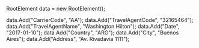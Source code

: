RootElement data = new RootElement();

data.Add("CarrierCode", "AA");
data.Add("TravelAgentCode", "32165464");
data.Add("TravelAgentName", "Washington Hilton");
data.Add("Date", "2017-01-10");
data.Add("Country", "ARG");
data.Add("City", "Buenos Aires");
data.Add("Address", "Av. Rivadavia 1111");
